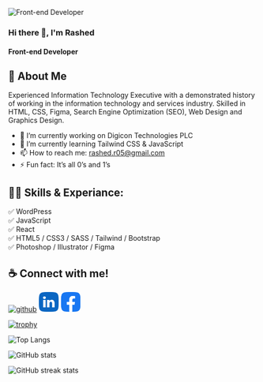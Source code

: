 ![Front-end Developer](https://media.licdn.com/dms/image/v2/D5622AQHh0ktKkYG9qQ/feedshare-shrink_800/B56ZUxj8RgHQAg-/0/1740293262929?e=1743033600&v=beta&t=TniSpOr5-H86ZbcVSj1JGnpj6xAVdNqfGDTju3QetH4)

### Hi there 👋, I'm Rashed
#### Front-end Developer

## 🚀 About Me
Experienced Information Technology Executive with a demonstrated history of working in the information technology and services industry. Skilled in HTML, CSS, Figma, Search Engine Optimization (SEO), Web Design and Graphics Design.

- 🔭 I’m currently working on Digicon Technologies PLC 
- 🌱 I’m currently learning Tailwind CSS & JavaScript 
- 📫 How to reach me: rashed.r05@gmail.com 
- ⚡ Fun fact: It’s all 0’s and 1’s 

## 👨‍💻 Skills & Experiance: 
✅ WordPress <br> 
✅ JavaScript <br>
✅ React <br>
✅ HTML5 / CSS3 / SASS / Tailwind / Bootstrap <br>
✅ Photoshop / Illustrator / Figma <br>

## ☕ Connect with me!

[<img src='https://cdn.worldvectorlogo.com/logos/github-icon-2.svg' alt='github' height='40'>](https://github.com/rashedhub)  [<img src='https://raw.githubusercontent.com/shovoalways/shovoalways/main/img/linkedin.png' alt='linkedin' height='40'>](https://www.linkedin.com/in/mdrashed05/)  [<img src='https://raw.githubusercontent.com/shovoalways/shovoalways/main/img/facebook.png' alt='facebook' height='40'>](https://www.facebook.com/mdrashed.05)  

[![trophy](https://github-profile-trophy.vercel.app/?username=rashedhub)](https://github.com/ryo-ma/github-profile-trophy)

![Top Langs](https://github-readme-stats.vercel.app/api/top-langs/?username=rashedhub&layout=compact&theme=transparent)

![GitHub stats](https://github-readme-stats.vercel.app/api?username=rashedhub&show_icons=true&theme=transparent)  

![GitHub streak stats](https://streak-stats.demolab.com/?user=rashedhub&theme=transparent)  

